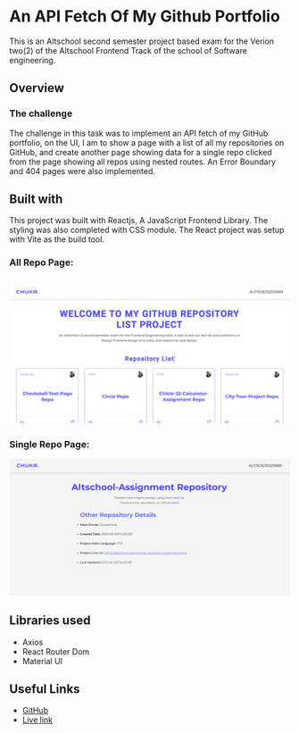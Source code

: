 # An API Fetch Of My Github Portfolio

This is an Altschool second semester project based exam for the Verion two(2) of the Altschool Frontend Track of the school of Software engineering.

## Overview

### The challenge

The challenge in this task was to implement an API fetch of my GitHub portfolio, on the UI, I am to show a page with a list of all my repositories on GitHub, and create another page showing data for a single repo clicked from the page showing all repos using nested routes. An Error Boundary and 404 pages were also implemented.

## Built with

This project was built with Reactjs, A JavaScript Frontend Library. The styling was also completed with CSS module. The React project was setup with Vite as the build tool.

### All Repo Page:

## ![All repo shot](public/all-repo.png)

### Single Repo Page:

![Single repo shot](public/single-repo.png)

## Libraries used

- Axios
- React Router Dom
- Material UI

## Useful Links

- [GitHub](https://github.com/Doziechuks/Altschool-second-semester-exam)
- [Live link](https://circle-22-calculator-project.netlify.app/)
